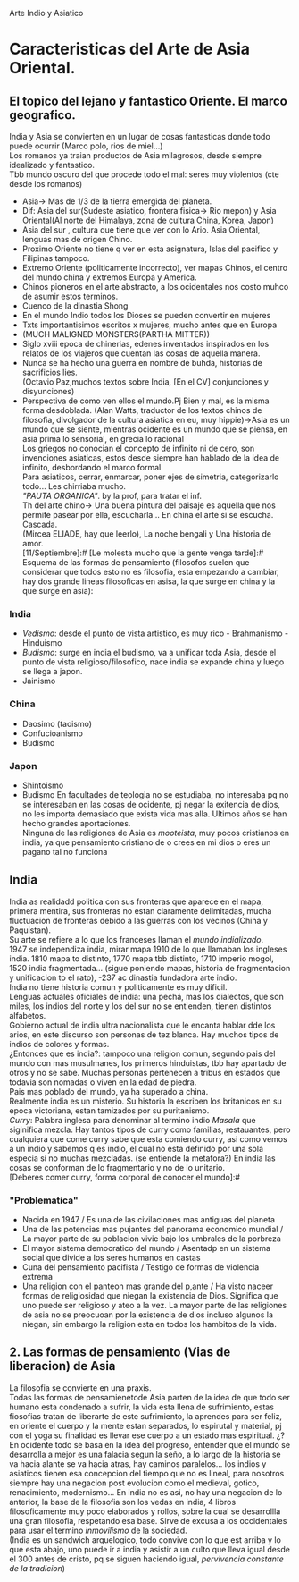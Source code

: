 [5/Septiembre]:#
Arte Indio y Asiatico
# Caracteristicas del Arte de Asia Oriental.
## El topico del lejano y fantastico Oriente. El marco geografico. 
India y Asia se convierten en un lugar de cosas fantasticas donde todo puede ocurrir (Marco polo, rios de miel...)  
Los romanos ya traian productos de Asia milagrosos, desde siempre idealizado y fantastico.  
Tbb mundo oscuro del que procede todo el mal: seres muy violentos (cte desde los romanos)  
- Asia-> Mas de 1/3 de la tierra emergida del planeta.
- Dif: Asia del sur(Sudeste asiatico, frontera fisica-> Rio mepon) y Asia Oriental(Al norte del Himalaya, zona de cultura China, Korea, Japon)
- Asia del sur , cultura que tiene que ver con lo Ario. Asia Oriental, lenguas mas de origen Chino.
- Proximo Oriente no tiene q ver en esta asignatura, Islas del pacifico y Filipinas tampoco.
- Extremo Oriente (politicamente incorrecto), ver mapas Chinos, el centro del mundo china y extremos Europa y America.
- Chinos pioneros en el arte abstracto, a los ocidentales nos costo muhco de asumir estos terminos.
- Cuenco de la dinastia Shong
- En el mundo Indio todos los Dioses se pueden convertir en mujeres
- Txts importantisimos escritos x mujeres, mucho antes que en Europa
- (MUCH MALIGNED MONSTERS(PARTHA MITTER))
- Siglo xviii epoca de chinerias, edenes inventados inspirados en los relatos de los viajeros que cuentan las cosas de aquella manera.
- Nunca se ha hecho una guerra en nombre de buhda, historias de sacrificios lies.  
(Octavio Paz,muchos textos sobre India, [En el CV] conjunciones y disyunciones)
- Perspectiva de como ven ellos el mundo.Pj Bien y mal, es la misma forma desdoblada.
(Alan Watts, traductor de los textos chinos de filosofia, divolgador de la cultura asiatica en eu, muy hippie)->Asia es un mundo que se siente, mientras ocidente es un mundo que se piensa, en asia prima lo sensorial, en grecia lo racional  
Los griegos no conocian el concepto de infinito ni de cero, son invenciones asiaticas, estos desde siempre han hablado de la idea de infinito, desbordando el marco formal  
Para asiaticos, cerrar, enmarcar, poner ejes de simetria, categorizarlo todo... Les chirriaba mucho.  
*"PAUTA ORGANICA"*. by la prof, para tratar el inf.  
Th del arte chino-> Una buena pintura del paisaje es aquella que nos permite pasear por ella, escucharla... En china el arte si se escucha. Cascada.  
(Mircea ELIADE, hay que leerlo), La noche bengali y Una historia de amor.  
[11/Septiembre]:# 
[Le molesta mucho que la gente venga tarde]:#
Esquema de las formas de pensamiento (filosofos suelen que considerar que todos esto no es filosofia, esta empezando a cambiar, hay dos grande lineas filosoficas en asisa, la que surge en china y la que surge en asia):
### India
- *Vedismo*: desde el punto de vista artistico, es muy rico - Brahmanismo - Hinduismo
- *Budismo*: surge en india el budismo, va a unificar toda Asia, desde el punto de vista religioso/filosofico, nace india se expande china y luego se llega a japon.
- Jainismo
### China
- Daosimo (taoismo)
- Confucioanismo
- Budismo
### Japon
- Shintoismo
- Budismo
En facultades de teologia no se estudiaba, no interesaba pq no se interesaban en las cosas de ocidente, pj negar la exitencia de dios, no les importa demasiado que exista vida mas alla. Ultimos años se han hecho grandes aportaciones.  
Ninguna de las religiones de Asia es _mooteista_, muy pocos cristianos en india, ya que pensamiento cristiano de o crees en mi dios o eres un pagano tal no funciona
## India
India as realidadd politica con sus fronteras que aparece en el mapa, primera mentira, sus fronteras no estan claramente delimitadas, mucha fluctuacion de fronteras debido a las guerras con los vecinos (China y Paquistan).  
Su arte se refiere a lo que los franceses llaman el _mundo indializado_.  
1947 se independiza india, mirar mapa 1910 de lo que llamaban los ingleses india. 1810 mapa to distinto, 1770 mapa tbb distinto, 1710 imperio mogol, 1520 india fragmentada... (sigue poniendo mapas, historia de fragmentacion y unificacion to el rato), -237 ac dinastia fundadora arte indio.  
India no tiene historia comun y politicamente es muy dificil.  
Lenguas actuales oficiales de india: una pechá, mas los dialectos, que son miles, los indios del norte y los del sur no se entienden, tienen distintos alfabetos.  
Gobierno actual de india ultra nacionalista que le encanta hablar dde los arios, en este discurso son personas de tez blanca. Hay muchos tipos de indios de colores y formas.  
¿Entonces que es india?: tampoco una religion comun, segundo pais del mundo con mas musulmanes, los primeros hinduistas, tbb hay apartado de otros y no se sabe. Muchas personas pertenecen a tribus en estados que todavia son nomadas o viven en la edad de piedra.  
Pais mas poblado del mundo, ya ha superado a china.  
Realmente india es un misterio. Su historia la escriben los britanicos en su epoca victoriana, estan tamizados por su puritanismo.  
*Curry*: Palabra inglesa para denominar al termino indio _Masala_ que siginifica mezcla. Hay tantos tipos de curry como familias, restauantes, pero cualquiera que come curry sabe que esta comiendo curry, asi como vemos a un indio y sabemos q es indio, el cual no esta definido por una sola especia si no muchas mezcladas. (se entiende la metafora?) En india las cosas se conforman de lo fragmentario y no de lo unitario.  
[Deberes comer curry, forma corporal de conocer el mundo]:# 
### "Problematica"
- Nacida en 1947 / Es una de las civilaciones mas antiguas del planeta
- Una de las potencias mas pujantes del panorama economico mundial / La mayor parte de su poblacion vivie bajo los umbrales de la porbreza
- El mayor sistema democratico del mundo / Asentadp en un sistema social que divide a los seres humanos en castas
- Cuna del pensamiento pacifista / Testigo de formas de violencia extrema
- Una religion con el panteon mas grande del p,ante / Ha visto naceer formas de religiosidad que niegan la existencia de Dios. Significa que uno puede ser religioso y ateo a la vez. La mayor parte de las religiones de asia no se preocuoan por la existencia de dios incluso algunos la niegan, sin embargo la religion esta en todos los hambitos de la vida.  
## 2. Las formas de pensamiento (Vias de liberacion) de Asia
La filosofia se convierte en una praxis.  
Todas las formas de pensamienetode Asia parten de la idea de que todo ser humano esta condenado a sufrir, la vida esta llena de sufrimiento, estas fiosofias tratan de liberarte de este sufrimiento, la aprendes para ser feliz, en oriente el cuerpo y la mente estan separados, lo espirutal y material, pj con el yoga su finalidad es llevar ese cuerpo a un estado mas espiritual. ¿?  
En ocidente todo se basa en la idea del progreso, entender que el mundo se desarrolla a mejor es una falacia segun la seño, a lo largo de la historia se va hacia alante se va hacia atras, hay caminos paralelos... los indios y asiaticos tienen esa concepcion del tiempo que no es lineal, para nosotros siempre hay una negacion post evolucion como el medieval, gotico, renacimiento, modernismo... En india no es asi, no hay una negacion de lo anterior, la base de la filosofia son los vedas en india, 4 libros filosoficamente muy poco elaborados y rollos, sobre la cual se desarrollla una gran filosofia, respetando esa base. Sirve de excusa a los occidentales para usar el termino *inmovilismo* de la sociedad.  
(India es un sandwich arquelogico, todo convive con lo que est arriba y lo que esta abajo, uno puede ir a india y asistir a un culto que lleva igual desde el 300 antes de cristo, pq se siguen haciendo igual, *pervivencia constante de la tradicion*)  
